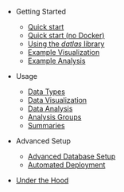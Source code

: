 <!-- docs/_sidebar.md -->


- Getting Started

  - [Quick start](/quick-start.md)
  - [Quick start (no Docker)](/quick-start-no-docker.md)
  - [Using the *datlas* library](/python-library-start.md)
  - [Example Visualization](/example-visualization.md)
  - [Example Analysis](/example-analysis.md)

- Usage

  - [Data Types](/data-types.md)
  - [Data Visualization](/data-visualization.md)
  - [Data Analysis](/data-analysis.md)
  - [Analysis Groups](/data-analysis.md)
  - [Summaries](/summaries.md)

- Advanced Setup

  - [Advanced Database Setup](/database-advanced.md)
  - [Automated Deployment](/automated-deployment.md)

- [Under the Hood](/under-the-hood.md)
